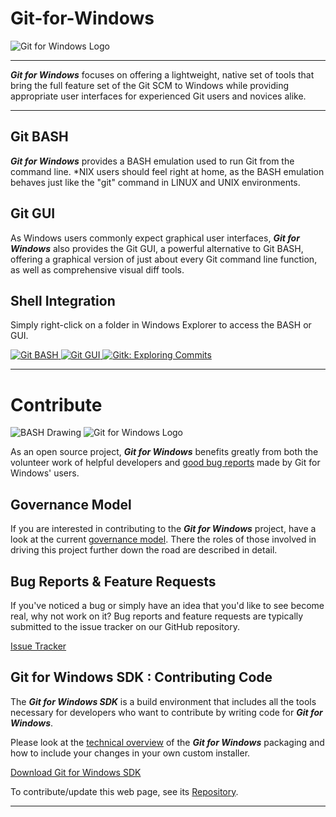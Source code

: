 # Git-for-Windows

![Git for Windows Logo](https://avatars0.githubusercontent.com/u/4571183?s=200&v=4)

---

***Git for Windows*** focuses on offering a lightweight, native set of tools that bring the full feature set of the Git SCM to Windows while providing appropriate user interfaces for experienced Git users and novices alike.

---

## Git BASH

***Git for Windows*** provides a BASH emulation used to run Git from the command line. *NIX users should feel right at home, as the BASH emulation behaves just like the "git" command in LINUX and UNIX environments.

## Git GUI

As Windows users commonly expect graphical user interfaces, ***Git for Windows*** also provides the Git GUI, a powerful alternative to Git BASH, offering a graphical version of just about every Git command line function, as well as comprehensive visual diff tools.

## Shell Integration

Simply right-click on a folder in Windows Explorer to access the BASH or GUI.

[![Git BASH](https://gitforwindows.org/img/gw1web_thumb.png) ](https://gitforwindows.org/img/gw1.png "Git BASH")[![Git GUI](https://gitforwindows.org/img/gw2web_thumb.png) ](https://gitforwindows.org/img/gw2.png "Git GUI")[![Gitk: Exploring Commits](https://gitforwindows.org/img/gw3web_thumb.png)](https://gitforwindows.org/img/gw3.png "Gitk: Exploring Commits")

---

# Contribute

![BASH Drawing](https://gitforwindows.org/img/details_features.png) ![Git for Windows Logo](https://gitforwindows.org/img/details_contribute.png)

As an open source project, ***Git for Windows*** benefits greatly from both the volunteer work of helpful developers and [good bug reports](https://github.com/git-for-windows/git/wiki/Issue-reporting-guidelines) made by Git for Windows' users.

## Governance Model

If you are interested in contributing to the ***Git for Windows*** project, have a look at the current [governance model](https://gitforwindows.org/governance-model.html). There the roles of those involved in driving this project further down the road are described in detail.

## Bug Reports & Feature Requests

If you've noticed a bug or simply have an idea that you'd like to see become real, why not work on it? Bug reports and feature requests are typically submitted to the issue tracker on our GitHub repository.

[Issue Tracker](https://github.com/git-for-windows/git/issues)

## Git for Windows SDK : Contributing Code

The ***Git for Windows SDK*** is a build environment that includes all the tools necessary for developers who want to contribute by writing code for ***Git for Windows***.

Please look at the [technical overview](https://github.com/git-for-windows/git/wiki/Technical-overview) of the ***Git for Windows*** packaging and how to include your changes in your own custom installer.

[Download Git for Windows SDK](https://github.com/git-for-windows/build-extra/releases/latest)

To contribute/update this web page, see its [Repository](https://github.com/git-for-windows/git-for-windows.github.io).

---
